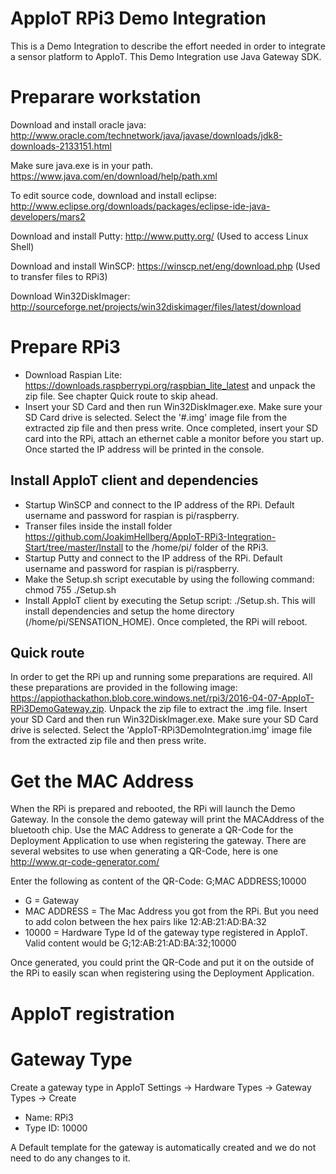 # AppIoT RPi3 Demo Integration

This is a Demo Integration to describe the effort needed in order to integrate a sensor platform to AppIoT.
This Demo Integration use Java Gateway SDK.

# Preparare workstation
Download and install oracle java: http://www.oracle.com/technetwork/java/javase/downloads/jdk8-downloads-2133151.html

Make sure java.exe is in your path. https://www.java.com/en/download/help/path.xml

To edit source code, download and install eclipse: http://www.eclipse.org/downloads/packages/eclipse-ide-java-developers/mars2

Download and install Putty: http://www.putty.org/ (Used to access Linux Shell)

Download and install WinSCP: https://winscp.net/eng/download.php (Used to transfer files to RPi3)

Download Win32DiskImager: http://sourceforge.net/projects/win32diskimager/files/latest/download

# Prepare RPi3
- Download Raspian Lite: https://downloads.raspberrypi.org/raspbian_lite_latest and unpack the zip file. See chapter Quick route to skip ahead.
- Insert your SD Card and then run Win32DiskImager.exe. Make sure your SD Card drive is selected.  Select the '#.img' image file from the extracted zip file and then press write.  Once completed, insert your SD card into the RPi, attach an ethernet cable a monitor before you start up. Once started the IP address will be printed in the console.

## Install AppIoT client and dependencies
- Startup WinSCP and connect to the IP address of the RPi. Default username and password for raspian is pi/raspberry.
- Transer files inside the install folder https://github.com/JoakimHellberg/AppIoT-RPi3-Integration-Start/tree/master/Install to the /home/pi/ folder of the RPi3.
- Startup Putty and connect to the IP address of the RPi. Default username and password for raspian is pi/raspberry.
- Make the Setup.sh script executable by using the following command: chmod 755 ./Setup.sh
- Install AppIoT client by executing the Setup script: ./Setup.sh. This will install dependencies and setup the home directory (/home/pi/SENSATION_HOME). Once completed, the RPi will reboot.

## Quick route
In order to get the RPi up and running some preparations are required. All these preparations are provided in the following image: https://appiothackathon.blob.core.windows.net/rpi3/2016-04-07-AppIoT-RPi3DemoGateway.zip. Unpack the zip file to extract the .img file.
Insert your SD Card and then run Win32DiskImager.exe. Make sure your SD Card drive is selected. Select the  'AppIoT-RPi3DemoIntegration.img' image file from the extracted zip file and then press write.

# Get the MAC Address
When the RPi is prepared and rebooted, the RPi will launch the Demo Gateway. In the console the demo gateway will print the MACAddress of the bluetooth chip. Use the MAC Address to generate a QR-Code for the Deployment Application to use when registering the gateway.
There are several websites to use when generating a QR-Code, here is one http://www.qr-code-generator.com/ 

Enter the following as content of the QR-Code: G;MAC ADDRESS;10000
- G = Gateway
- MAC ADDRESS = The Mac Address you got from the RPi. But you need to add colon between the hex pairs like 12:AB:21:AD:BA:32
- 10000 = Hardware Type Id of the gateway type registered in AppIoT.
Valid content would be G;12:AB:21:AD:BA:32;10000

Once generated, you could print the QR-Code and put it on the outside of the RPi to easily scan when registering using the Deployment Application.

# AppIoT registration
# Gateway Type
Create a gateway type in AppIoT Settings -> Hardware Types -> Gateway Types -> Create
- Name: RPi3
- Type ID: 10000

A Default template for the gateway is automatically created and we do not need to do any changes to it.
